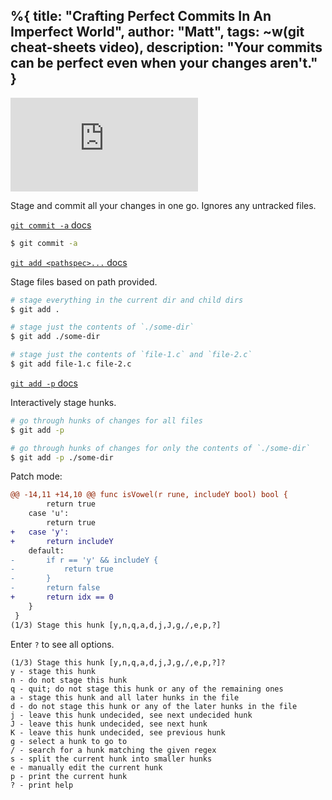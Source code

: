 %{
  title: "Crafting Perfect Commits In An Imperfect World",
  author: "Matt",
  tags: ~w(git cheat-sheets video),
  description: "Your commits can be perfect even when your changes aren't."
}
---
<iframe
    class="embedded-yt"
    src="https://www.youtube.com/embed/gKSRg8lYe2c?rel=0"
    title="YouTube video player"
    frameborder="0"
    allow="accelerometer; autoplay; clipboard-write; encrypted-media; gyroscope; picture-in-picture; web-share"
    referrerpolicy="strict-origin-when-cross-origin"
    allowfullscreen
>
</iframe>

Stage and commit all your changes in one go.
Ignores any untracked files.

[`git commit -a` docs](https://git-scm.com/docs/git-commit#Documentation/git-commit.txt--a)

```bash
$ git commit -a
```

[`git add <pathspec>...` docs](https://git-scm.com/docs/git-add#Documentation/git-add.txt-ltpathspecgt82308203)

Stage files based on path provided.
```bash
# stage everything in the current dir and child dirs
$ git add .

# stage just the contents of `./some-dir`
$ git add ./some-dir

# stage just the contents of `file-1.c` and `file-2.c`
$ git add file-1.c file-2.c
```

[`git add -p` docs](https://git-scm.com/docs/git-add#Documentation/git-add.txt-patch)

Interactively stage hunks.
```bash
# go through hunks of changes for all files
$ git add -p

# go through hunks of changes for only the contents of `./some-dir`
$ git add -p ./some-dir
```

Patch mode:
```diff
@@ -14,11 +14,10 @@ func isVowel(r rune, includeY bool) bool {
 		return true
 	case 'u':
 		return true
+	case 'y':
+		return includeY
 	default:
-		if r == 'y' && includeY {
-			return true
-		}
-		return false
+		return idx == 0
 	}
 }
(1/3) Stage this hunk [y,n,q,a,d,j,J,g,/,e,p,?]
```

Enter `?` to see all options.
```
(1/3) Stage this hunk [y,n,q,a,d,j,J,g,/,e,p,?]?
y - stage this hunk
n - do not stage this hunk
q - quit; do not stage this hunk or any of the remaining ones
a - stage this hunk and all later hunks in the file
d - do not stage this hunk or any of the later hunks in the file
j - leave this hunk undecided, see next undecided hunk
J - leave this hunk undecided, see next hunk
K - leave this hunk undecided, see previous hunk
g - select a hunk to go to
/ - search for a hunk matching the given regex
s - split the current hunk into smaller hunks
e - manually edit the current hunk
p - print the current hunk
? - print help
```
